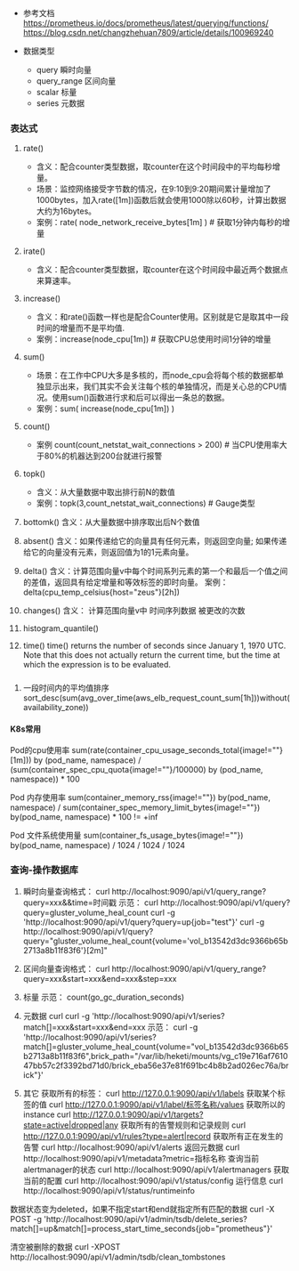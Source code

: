 - 参考文档
https://prometheus.io/docs/prometheus/latest/querying/functions/
https://blog.csdn.net/changzhehuan7809/article/details/100969240

- 数据类型
    - query 瞬时向量
    - query_range 区间向量
    - scalar 标量
    - series 元数据
### 表达式
1. rate()
    - 含义：配合counter类型数据，取counter在这个时间段中的平均每秒增量。
    - 场景：监控网络接受字节数的情况，在9:10到9:20期间累计量增加了1000bytes，加入rate([1m])函数后就会使用1000除以60秒，计算出数据大约为16bytes。
    - 案例：rate(  node_network_receive_bytes[1m] )  # 获取1分钟内每秒的增量
1. irate()
    - 含义：配合counter类型数据，取counter在这个时间段中最近两个数据点来算速率。
2. increase() 
    - 含义：和rate()函数一样也是配合Counter使用。区别就是它是取其中一段时间的增量而不是平均值.
    - 案例：increase(node_cpu[1m])  # 获取CPU总使用时间1分钟的增量

3. sum()
    - 场景：在工作中CPU大多是多核的，而node_cpu会将每个核的数据都单独显示出来，我们其实不会关注每个核的单独情况，而是关心总的CPU情况。使用sum()函数进行求和后可以得出一条总的数据。
    - 案例：sum( increase(node_cpu[1m]) )
4. count()
    - 案例 count(count_netstat_wait_connections > 200) # 当CPU使用率大于80%的机器达到200台就进行报警
5. topk()
    - 含义：从大量数据中取出排行前N的数值
    - 案例：topk(3,count_netstat_wait_connections)  # Gauge类型
6. bottomk()
    含义：从大量数据中排序取出后N个数值
5. absent()
    含义：如果传递给它的向量具有任何元素，则返回空向量; 如果传递给它的向量没有元素，则返回值为1的1元素向量。

5. delta()
    含义：计算范围向量v中每个时间系列元素的第一个和最后一个值之间的差值，返回具有给定增量和等效标签的即时向量。 
    案例：delta(cpu_temp_celsius{host="zeus"}[2h])

6. changes()
    含义： 计算范围向量v中 时间序列数据 被更改的次数

6. histogram_quantile()

7. time()
time() returns the number of seconds since January 1, 1970 UTC. Note that this does not actually return the current time, but the time at which the expression is to be evaluated.

### 
1. 一段时间内的平均值排序
sort_desc(sum(avg_over_time(aws_elb_request_count_sum[1h]))without(availability_zone))
#### K8s常用
Pod的cpu使用率
sum(rate(container_cpu_usage_seconds_total{image!=""}[1m])) by (pod_name, namespace) / (sum(container_spec_cpu_quota{image!=""}/100000) by (pod_name, namespace)) * 100

Pod 内存使用率
sum(container_memory_rss{image!=""}) by(pod_name, namespace) / sum(container_spec_memory_limit_bytes{image!=""}) by(pod_name, namespace) * 100 != +inf

Pod 文件系统使用量
sum(container_fs_usage_bytes{image!=""}) by(pod_name, namespace) / 1024 / 1024 / 1024

### 查询-操作数据库

1. 瞬时向量查询格式：
curl http://localhost:9090/api/v1/query_range?query=xxx&&time=时间戳
示范：
curl http://localhost:9090/api/v1/query?query=gluster_volume_heal_count
curl -g 'http://localhost:9090/api/v1/query?query=up{job="test"}'
curl -g http://localhost:9090/api/v1/query?query="gluster_volume_heal_count{volume='vol_b13542d3dc9366b65b2713a8b11f83f6'}[2m]"

2. 区间向量查询格式：
curl http://localhost:9090/api/v1/query_range?query=xxx&start=xxx&end=xxx&step=xxx

3. 标量
示范：
count(go_gc_duration_seconds)

4. 元数据
curl curl -g 'http://localhost:9090/api/v1/series?match[]=xxx&start=xxx&end=xxx
示范：
curl -g 'http://localhost:9090/api/v1/series?match[]=gluster_volume_heal_count{volume="vol_b13542d3dc9366b65b2713a8b11f83f6",brick_path="/var/lib/heketi/mounts/vg_c19e716af761047bb57c2f3392bd71d0/brick_eba56e37e81f691bc4b8b2ad026ec76a/brick"}'

5. 其它
获取所有的标签：
curl http://127.0.0.1:9090/api/v1/labels
获取某个标签的值
curl http://127.0.0.1:9090/api/v1/label/标签名称/values
获取所以的instance
curl http://127.0.0.1:9090/api/v1/targets?state=active|dropped|any
获取所有的告警规则和记录规则
curl http://127.0.0.1:9090/api/v1/rules?type=alert|record
获取所有正在发生的告警
curl http://localhost:9090/api/v1/alerts
返回元数据
curl http://localhost:9090/api/v1/metadata?metric=指标名称
查询当前alertmanager的状态
curl http://localhost:9090/api/v1/alertmanagers
获取当前的配置
curl http://localhost:9090/api/v1/status/config
运行信息
curl http://localhost:9090/api/v1/status/runtimeinfo

数据状态变为deleted，如果不指定start和end就指定所有匹配的数据
curl -X POST -g 'http://localhost:9090/api/v1/admin/tsdb/delete_series?match[]=up&match[]=process_start_time_seconds{job="prometheus"}'


清空被删除的数据
curl -XPOST http://localhost:9090/api/v1/admin/tsdb/clean_tombstones
